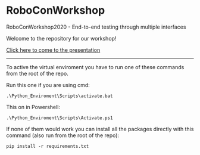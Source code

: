 # RoboConWorkshop

RoboConWorkshop2020 - End-to-end testing through multiple interfaces

Welcome to the repository for our workshop!

[Click here to come to the presentation](https://prezi.com/view/En9AeCy2cxu7i6kOqkAi/)

---

To active the virtual enviroment you have to run one of these commands from the root of the repo.

Run this one if you are using cmd:
```
.\Python_Enviroment\Scripts\activate.bat
```

This on in Powershell:
```
.\Python_Enviroment\Scripts\Activate.ps1
```

If none of them would work you can install all the packages directly with this command (also run from the root of the repo):
```
pip install -r requirements.txt
```
